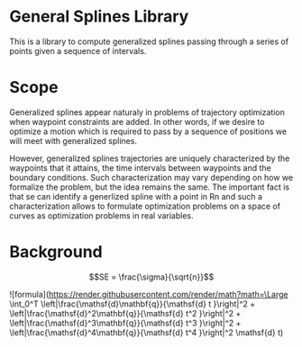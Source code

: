 # General Splines Library
This is a library to compute generalized splines passing through a series of points given a sequence of intervals.

# Scope
Generalized splines appear naturaly in problems of trajectory optimization when waypoint constraints are added.
In other words, if we desire to optimize a motion which is required to pass by a sequence of positions we will meet with generalized splines.

However, generalized splines trajectories are uniquely characterized by the waypoints that it attains, the time intervals between waypoints and the boundary conditions.
Such characterization may vary depending on how we formalize the problem, but the idea remains the same.
The important fact is that se can identify a generlized spline with a point in Rn and such a characterization allows to formulate optimization problems on a space of curves as optimization problems in real variables.

# Background
 ```math
 SE = \frac{\sigma}{\sqrt{n}}
 ```

 ![formula](https://render.githubusercontent.com/render/math?math=\Large \int_0^T \left\|\frac{\mathsf{d}\mathbf{q}}{\mathsf{d} t }\right\|^2 + \left\|\frac{\mathsf{d}^2\mathbf{q}}{\mathsf{d} t^2 }\right\|^2 + \left\|\frac{\mathsf{d}^3\mathbf{q}}{\mathsf{d} t^3 }\right\|^2 + \left\|\frac{\mathsf{d}^4\mathbf{q}}{\mathsf{d} t^4 }\right\|^2 \mathsf{d} t)
